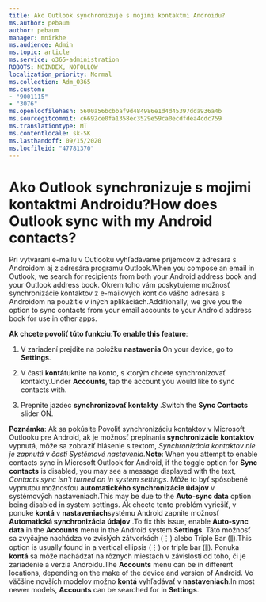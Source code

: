 ```yaml
---
title: Ako Outlook synchronizuje s mojimi kontaktmi Androidu?
ms.author: pebaum
author: pebaum
manager: mnirkhe
ms.audience: Admin
ms.topic: article
ms.service: o365-administration
ROBOTS: NOINDEX, NOFOLLOW
localization_priority: Normal
ms.collection: Adm_O365
ms.custom:
- "9001115"
- "3076"
ms.openlocfilehash: 5600a56bcbbaf9d484986e1d4d45397dda936a4b
ms.sourcegitcommit: c6692ce0fa1358ec3529e59ca0ecdfdea4cdc759
ms.translationtype: MT
ms.contentlocale: sk-SK
ms.lasthandoff: 09/15/2020
ms.locfileid: "47781370"
---
```

# <a name="how-does-outlook-sync-with-my-android-contacts"></a><span data-ttu-id="78414-102">Ako Outlook synchronizuje s mojimi kontaktmi Androidu?</span><span class="sxs-lookup"><span data-stu-id="78414-102">How does Outlook sync with my Android contacts?</span></span>

<span data-ttu-id="78414-103">Pri vytváraní e-mailu v Outlooku vyhľadávame príjemcov z adresára s Androidom aj z adresára programu Outlook.</span><span class="sxs-lookup"><span data-stu-id="78414-103">When you compose an email in Outlook, we search for recipients from both your Android address book and your Outlook address book.</span></span> <span data-ttu-id="78414-104">Okrem toho vám poskytujeme možnosť synchronizácie kontaktov z e-mailových kont do vášho adresára s Androidom na použitie v iných aplikáciách.</span><span class="sxs-lookup"><span data-stu-id="78414-104">Additionally, we give you the option to sync contacts from your email accounts to your Android address book for use in other apps.</span></span> 
 
<span data-ttu-id="78414-105">**Ak chcete povoliť túto funkciu**:</span><span class="sxs-lookup"><span data-stu-id="78414-105">**To enable this feature**:</span></span>
 
1. <span data-ttu-id="78414-106">V zariadení prejdite na položku **nastavenia**.</span><span class="sxs-lookup"><span data-stu-id="78414-106">On your device, go to **Settings**.</span></span>

2. <span data-ttu-id="78414-107">V časti **kontá**ťuknite na konto, s ktorým chcete synchronizovať kontakty.</span><span class="sxs-lookup"><span data-stu-id="78414-107">Under **Accounts**, tap the account you would like to sync contacts with.</span></span>

3. <span data-ttu-id="78414-108">Prepnite jazdec **synchronizovať kontakty** .</span><span class="sxs-lookup"><span data-stu-id="78414-108">Switch the **Sync Contacts** slider ON.</span></span>
 
<span data-ttu-id="78414-109">**Poznámka**: Ak sa pokúsite Povoliť synchronizáciu kontaktov v Microsoft Outlooku pre Android, ak je možnosť prepínania **synchronizácie kontaktov** vypnutá, môže sa zobraziť hlásenie s textom, *Synchronizácia kontaktov nie je zapnutá v časti Systémové nastavenia*.</span><span class="sxs-lookup"><span data-stu-id="78414-109">**Note**: When you attempt to enable contacts sync in Microsoft Outlook for Android, if the toggle option for **Sync contacts** is disabled, you may see a message displayed with the text, *Contacts sync isn't turned on in system settings*.</span></span> <span data-ttu-id="78414-110">Môže to byť spôsobené vypnutou možnosťou **automatického synchronizácie údajov** v systémových nastaveniach.</span><span class="sxs-lookup"><span data-stu-id="78414-110">This may be due to the **Auto-sync data** option being disabled in system settings.</span></span> <span data-ttu-id="78414-111">Ak chcete tento problém vyriešiť, v ponuke **kontá** v **nastaveniach**systému Android zapnite možnosť **Automatická synchronizácia údajov** .</span><span class="sxs-lookup"><span data-stu-id="78414-111">To fix this issue, enable  **Auto-sync data** in the  **Accounts** menu in the Android system  **Settings**.</span></span> <span data-ttu-id="78414-112">Táto možnosť sa zvyčajne nachádza vo zvislých zátvorkách (⋮) alebo Triple Bar (⫼).</span><span class="sxs-lookup"><span data-stu-id="78414-112">This option is usually found in a vertical ellipsis (⋮) or triple bar (⫼).</span></span> <span data-ttu-id="78414-113">Ponuka  **kontá** sa môže nachádzať na rôznych miestach v závislosti od toho, či je zariadenie a verzia Androidu.</span><span class="sxs-lookup"><span data-stu-id="78414-113">The  **Accounts** menu can be in different locations, depending on the make of the device and version of Android.</span></span> <span data-ttu-id="78414-114">Vo väčšine novších modelov možno **kontá** vyhľadávať v **nastaveniach**.</span><span class="sxs-lookup"><span data-stu-id="78414-114">In most newer models, **Accounts** can be searched for in **Settings**.</span></span>